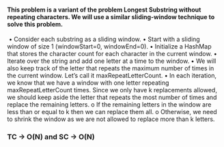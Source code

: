 #### This problem is a variant of the problem Longest Substring without repeating characters. We will use a similar sliding-window technique to solve this problem.
​
• Consider each substring as a sliding window.
• Start with a sliding window of size 1 (windowStart=0, windowEnd=0).
• Initialize a HashMap that stores the character count for each character in the current window.
• Iterate over the string and add one letter at a time to the window.
• We will also keep track of the letter that repeats the maximum number of times in the current window. Let’s call it maxRepeatLetterCount.
• In each iteration, we know that we have a window with one letter repeating maxRepeatLetterCount times. Since we only have k replacements allowed, we should keep aside the letter that repeats the most number of times and replace the remaining letters.
o If the remaining letters in the window are less than or equal to k then we can replace them all.
o Otherwise, we need to shrink the window as we are not allowed to replace more than k letters.
### **TC -> O(N) and SC -> O(N)**
​